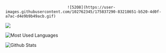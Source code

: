 
                               ![52O8](https://user-images.githubusercontent.com/102762345/175837290-83218651-b520-4d0f-a7ac-d4e9b9b49acb.gif)


<img src="https://img.shields.io/badge/-Python-f7e80c?logo=Python&logoColor=0d0d0d">

![Most Used Languages](https://github-readme-stats.vercel.app/api/top-langs/?username=0x157&show_icons=true&theme=radical)

![Github Stats](https://github-readme-stats.vercel.app/api?username=0x157&count_private=true&show_icons=true&theme=radical)
